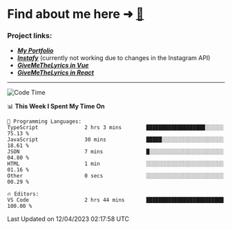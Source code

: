 # Find about me here ➜ [🧑](https://pauabella.dev)

### Project links:
- ***[My Portfolio](https://pauabella.dev)***
- ***[Instafy](https://instafy.me)*** (currently not working due to changes in the Instagram API)
- ***[GiveMeTheLyrics in Vue](https://lyrics.pauabella.dev)***
- ***[GiveMeTheLyrics in React](https://pauabella.dev/GiveMeTheLyrics)***

---
<!--START_SECTION:waka-->
![Code Time](http://img.shields.io/badge/Code%20Time-2%2C062%20hrs%2031%20mins-blue)

📊 **This Week I Spent My Time On** 

```text
💬 Programming Languages: 
TypeScript               2 hrs 3 mins        ███████████████████░░░░░░   75.13 % 
JavaScript               30 mins             █████░░░░░░░░░░░░░░░░░░░░   18.61 % 
JSON                     7 mins              █░░░░░░░░░░░░░░░░░░░░░░░░   04.80 % 
HTML                     1 min               ░░░░░░░░░░░░░░░░░░░░░░░░░   01.16 % 
Other                    0 secs              ░░░░░░░░░░░░░░░░░░░░░░░░░   00.29 % 

🔥 Editors: 
VS Code                  2 hrs 44 mins       █████████████████████████   100.00 % 
```


 Last Updated on 12/04/2023 02:17:58 UTC
<!--END_SECTION:waka-->
